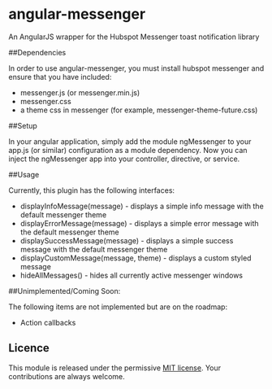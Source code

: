 # angular-messenger

An AngularJS wrapper for the Hubspot Messenger toast notification library

##Dependencies

In order to use angular-messenger, you must install hubspot messenger and ensure that you have included:

* messenger.js (or messenger.min.js)
* messenger.css
* a theme css in messenger (for example, messenger-theme-future.css)

##Setup

In your angular application, simply add the module ngMessenger to your app.js (or similar) configuration as a module dependency. Now you can inject the ngMessenger app into your controller, directive, or service.

##Usage

Currently, this plugin has the following interfaces:

* displayInfoMessage(message) - displays a simple info message with the default messenger theme
* displayErrorMessage(message) - displays a simple error message with the default messenger theme
* displaySuccessMessage(message) - displays a simple success message with the default messenger theme
* displayCustomMessage(message, theme) - displays a custom styled message
* hideAllMessages() - hides all currently active messenger windows

##Unimplemented/Coming Soon:

The following items are not implemented but are on the roadmap:

* Action callbacks


## Licence
This module is released under the permissive [MIT license](http://revolunet.mit-license.org). Your contributions are always welcome.

